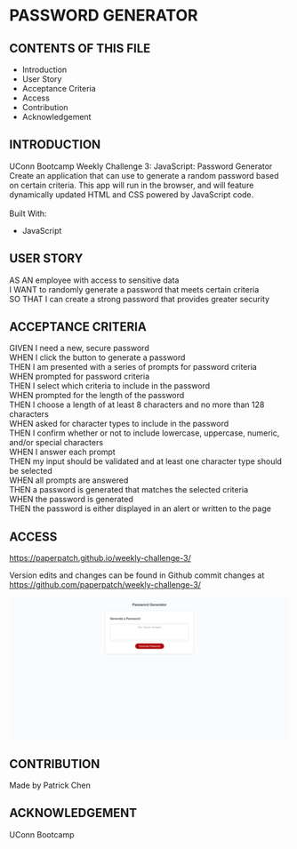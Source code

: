 # PASSWORD GENERATOR

## CONTENTS OF THIS FILE

* Introduction
* User Story
* Acceptance Criteria
* Access
* Contribution
* Acknowledgement

## INTRODUCTION

UConn Bootcamp Weekly Challenge 3: JavaScript: Password Generator  <br />
Create an application that can use to generate a random password based on certain criteria. This app will run in the browser, and will feature dynamically updated HTML and CSS powered by JavaScript code.<br />
<br/>
Built With:
- JavaScript

## USER STORY
AS AN employee with access to sensitive data <br />
I WANT to randomly generate a password that meets certain criteria <br />
SO THAT I can create a strong password that provides greater security <br />

## ACCEPTANCE CRITERIA

GIVEN I need a new, secure password <br />
WHEN I click the button to generate a password <br />
THEN I am presented with a series of prompts for password criteria <br />
WHEN prompted for password criteria <br />
THEN I select which criteria to include in the password <br />
WHEN prompted for the length of the password <br />
THEN I choose a length of at least 8 characters and no more than 128 characters <br />
WHEN asked for character types to include in the password <br />
THEN I confirm whether or not to include lowercase, uppercase, numeric, and/or special characters <br />
WHEN I answer each prompt <br />
THEN my input should be validated and at least one character type should be selected <br />
WHEN all prompts are answered <br />
THEN a password is generated that matches the selected criteria <br />
WHEN the password is generated <br />
THEN the password is either displayed in an alert or written to the page <br />

## ACCESS
https://paperpatch.github.io/weekly-challenge-3/

Version edits and changes can be found in Github commit changes at https://github.com/paperpatch/weekly-challenge-3/

![Alt text](./assets/images/password-generator-screenshot.png "password generator screenshot") 

## CONTRIBUTION
Made by Patrick Chen

## ACKNOWLEDGEMENT
UConn Bootcamp